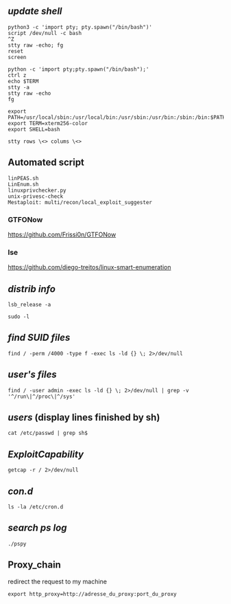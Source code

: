 ## *update shell*
```
python3 -c 'import pty; pty.spawn("/bin/bash")'
script /dev/null -c bash
^Z
stty raw -echo; fg
reset 
screen
```

```
python -c 'import pty;pty.spawn("/bin/bash");'  
ctrl z  
echo $TERM  
stty -a  
stty raw -echo  
fg  

export PATH=/usr/local/sbin:/usr/local/bin:/usr/sbin:/usr/bin:/sbin:/bin:$PATH  
export TERM=xterm256-color  
export SHELL=bash  

stty rows \<> colums \<>  
```

## Automated script
```
linPEAS.sh
LinEnum.sh
linuxprivchecker.py
unix-privesc-check
Mestaploit: multi/recon/local_exploit_suggester

```
### GTFONow
https://github.com/Frissi0n/GTFONow
### lse
https://github.com/diego-treitos/linux-smart-enumeration
## _distrib info_
```
lsb_release -a
```

```
sudo -l
```
## _find SUID files_
```
find / -perm /4000 -type f -exec ls -ld {} \; 2>/dev/null

```
## _user's files_
```
find / -user admin -exec ls -ld {} \; 2>/dev/null | grep -v '^/run\|^/proc\|^/sys'
```
## _users_ (display lines finished by sh)
```
cat /etc/passwd | grep sh$

```
## _ExploitCapability_
```
getcap -r / 2>/dev/null
```
## *con.d*
```
ls -la /etc/cron.d

```
## _search ps log_
```
./pspy
```
## Proxy_chain
redirect the request to my machine
```
export http_proxy=http://adresse_du_proxy:port_du_proxy
```
